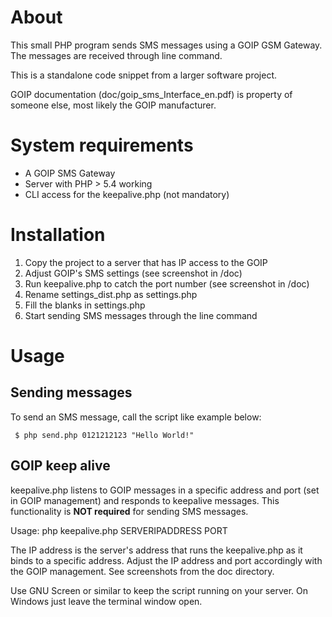 # About

This small PHP program sends SMS messages using a GOIP GSM Gateway. The messages
are received through line command.

This is a standalone code snippet from a larger software project.

GOIP documentation (doc/goip_sms_Interface_en.pdf) is property of someone else,
most likely the GOIP manufacturer.

# System requirements
- A GOIP SMS Gateway
- Server with PHP > 5.4 working
- CLI access for the keepalive.php (not mandatory)

# Installation

1. Copy the project to a server that has IP access to the GOIP
2. Adjust GOIP's SMS settings (see screenshot in /doc)
3. Run keepalive.php to catch the port number (see screenshot in /doc)
4. Rename settings_dist.php as settings.php
5. Fill the blanks in settings.php
6. Start sending SMS messages through the line command

# Usage

## Sending messages

To send an SMS message, call the script like example below:

```
 $ php send.php 0121212123 "Hello World!"
```


## GOIP keep alive

keepalive.php listens to GOIP messages in a specific address and port (set in 
GOIP management) and responds to keepalive messages. This functionality is 
**NOT required** for sending SMS messages.

Usage: php keepalive.php SERVERIPADDRESS PORT

The IP address is the server's address that runs the keepalive.php as it binds 
to a specific address. Adjust the IP address and port accordingly with the
GOIP management. See screenshots from the doc directory. 

Use GNU Screen or similar to keep the script running on your server. On 
Windows just leave the terminal window open.
